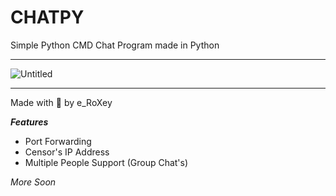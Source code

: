 # CHATPY

Simple Python CMD Chat Program made in Python
_____________________________________________________________
![Untitled](https://github.com/user-attachments/assets/5b9bdf58-3e57-4a4a-9fc1-914ed1f01690)
_____________________________________________________________

Made with 💓 by e_RoXey

**___Features___**

- Port Forwarding
- Censor's IP Address
- Multiple People Support (Group Chat's)
  
*More Soon*
 
